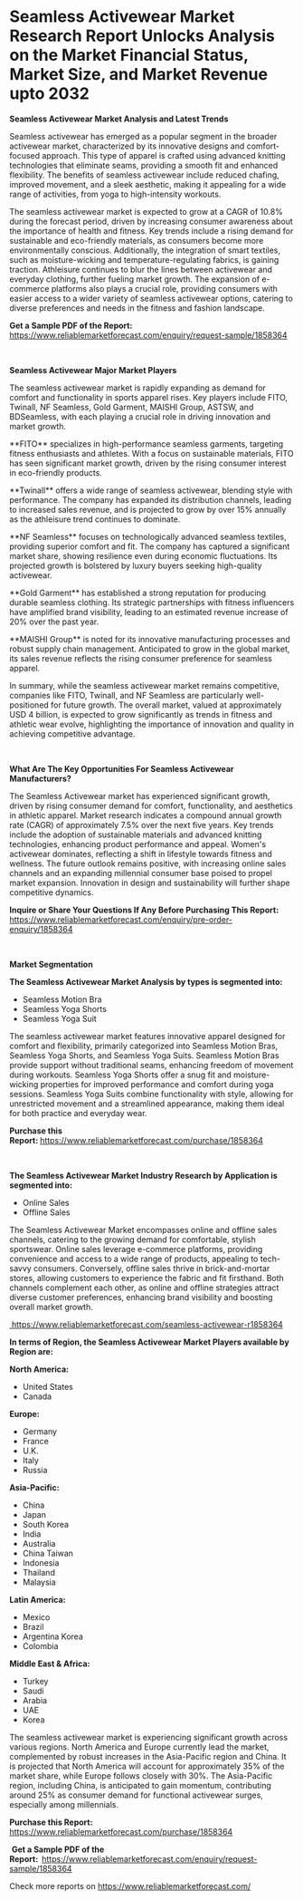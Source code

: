 <p><h1>Seamless Activewear Market Research Report Unlocks Analysis on the Market Financial Status, Market Size, and Market Revenue upto 2032</h1></p><p><strong>Seamless Activewear Market Analysis and Latest Trends</strong></p>
<p><p>Seamless activewear has emerged as a popular segment in the broader activewear market, characterized by its innovative designs and comfort-focused approach. This type of apparel is crafted using advanced knitting technologies that eliminate seams, providing a smooth fit and enhanced flexibility. The benefits of seamless activewear include reduced chafing, improved movement, and a sleek aesthetic, making it appealing for a wide range of activities, from yoga to high-intensity workouts.</p><p>The seamless activewear market is expected to grow at a CAGR of 10.8% during the forecast period, driven by increasing consumer awareness about the importance of health and fitness. Key trends include a rising demand for sustainable and eco-friendly materials, as consumers become more environmentally conscious. Additionally, the integration of smart textiles, such as moisture-wicking and temperature-regulating fabrics, is gaining traction. Athleisure continues to blur the lines between activewear and everyday clothing, further fueling market growth. The expansion of e-commerce platforms also plays a crucial role, providing consumers with easier access to a wider variety of seamless activewear options, catering to diverse preferences and needs in the fitness and fashion landscape.</p></p>
<p><strong>Get a Sample PDF of the Report:&nbsp;</strong> <a href="https://www.reliablemarketforecast.com/enquiry/request-sample/1858364?utm_campaign=3327&utm_medium=2&utm_source=Github&utm_content=ia&utm_term=05042025&utm_id=seamless-activewear">https://www.reliablemarketforecast.com/enquiry/request-sample/1858364</a></p>
<p>&nbsp;</p>
<p><strong>Seamless Activewear Major Market Players</strong></p>
<p><p>The seamless activewear market is rapidly expanding as demand for comfort and functionality in sports apparel rises. Key players include FITO, Twinall, NF Seamless, Gold Garment, MAISHI Group, ASTSW, and BDSeamless, with each playing a crucial role in driving innovation and market growth.</p><p>**FITO** specializes in high-performance seamless garments, targeting fitness enthusiasts and athletes. With a focus on sustainable materials, FITO has seen significant market growth, driven by the rising consumer interest in eco-friendly products.</p><p>**Twinall** offers a wide range of seamless activewear, blending style with performance. The company has expanded its distribution channels, leading to increased sales revenue, and is projected to grow by over 15% annually as the athleisure trend continues to dominate.</p><p>**NF Seamless** focuses on technologically advanced seamless textiles, providing superior comfort and fit. The company has captured a significant market share, showing resilience even during economic fluctuations. Its projected growth is bolstered by luxury buyers seeking high-quality activewear.</p><p>**Gold Garment** has established a strong reputation for producing durable seamless clothing. Its strategic partnerships with fitness influencers have amplified brand visibility, leading to an estimated revenue increase of 20% over the past year.</p><p>**MAISHI Group** is noted for its innovative manufacturing processes and robust supply chain management. Anticipated to grow in the global market, its sales revenue reflects the rising consumer preference for seamless apparel.</p><p>In summary, while the seamless activewear market remains competitive, companies like FITO, Twinall, and NF Seamless are particularly well-positioned for future growth. The overall market, valued at approximately USD 4 billion, is expected to grow significantly as trends in fitness and athletic wear evolve, highlighting the importance of innovation and quality in achieving competitive advantage.</p></p>
<p>&nbsp;</p>
<p><strong>What Are The Key Opportunities For Seamless Activewear Manufacturers?</strong></p>
<p><p>The Seamless Activewear market has experienced significant growth, driven by rising consumer demand for comfort, functionality, and aesthetics in athletic apparel. Market research indicates a compound annual growth rate (CAGR) of approximately 7.5% over the next five years. Key trends include the adoption of sustainable materials and advanced knitting technologies, enhancing product performance and appeal. Women's activewear dominates, reflecting a shift in lifestyle towards fitness and wellness. The future outlook remains positive, with increasing online sales channels and an expanding millennial consumer base poised to propel market expansion. Innovation in design and sustainability will further shape competitive dynamics.</p></p>
<p><strong>Inquire or Share Your Questions If Any Before Purchasing This Report:</strong> <a href="https://www.reliablemarketforecast.com/enquiry/pre-order-enquiry/1858364?utm_campaign=3327&utm_medium=2&utm_source=Github&utm_content=ia&utm_term=05042025&utm_id=seamless-activewear">https://www.reliablemarketforecast.com/enquiry/pre-order-enquiry/1858364</a></p>
<p>&nbsp;</p>
<p><strong>Market Segmentation</strong></p>
<p><strong>The Seamless Activewear Market Analysis by types is segmented into:</strong></p>
<p><ul><li>Seamless Motion Bra</li><li>Seamless Yoga Shorts</li><li>Seamless Yoga Suit</li></ul></p>
<p><p>The seamless activewear market features innovative apparel designed for comfort and flexibility, primarily categorized into Seamless Motion Bras, Seamless Yoga Shorts, and Seamless Yoga Suits. Seamless Motion Bras provide support without traditional seams, enhancing freedom of movement during workouts. Seamless Yoga Shorts offer a snug fit and moisture-wicking properties for improved performance and comfort during yoga sessions. Seamless Yoga Suits combine functionality with style, allowing for unrestricted movement and a streamlined appearance, making them ideal for both practice and everyday wear.</p></p>
<p><strong>Purchase this Report:&nbsp;</strong><a href="https://www.reliablemarketforecast.com/purchase/1858364?utm_campaign=3327&utm_medium=2&utm_source=Github&utm_content=ia&utm_term=05042025&utm_id=seamless-activewear">https://www.reliablemarketforecast.com/purchase/1858364</a></p>
<p>&nbsp;</p>
<p><strong>The Seamless Activewear Market Industry Research by Application is segmented into:</strong></p>
<p><ul><li>Online Sales</li><li>Offline Sales</li></ul></p>
<p><p>The Seamless Activewear Market encompasses online and offline sales channels, catering to the growing demand for comfortable, stylish sportswear. Online sales leverage e-commerce platforms, providing convenience and access to a wide range of products, appealing to tech-savvy consumers. Conversely, offline sales thrive in brick-and-mortar stores, allowing customers to experience the fabric and fit firsthand. Both channels complement each other, as online and offline strategies attract diverse customer preferences, enhancing brand visibility and boosting overall market growth.</p></p>
<p><a href="https://www.reliablemarketforecast.com/seamless-activewear-r1858364?utm_campaign=3327&utm_medium=2&utm_source=Github&utm_content=ia&utm_term=05042025&utm_id=seamless-activewear">&nbsp;https://www.reliablemarketforecast.com/seamless-activewear-r1858364</a></p>
<p><strong>In terms of Region, the Seamless Activewear Market Players available by Region are:</strong></p>
<p>
    <p> <strong> North America: </strong>
        <ul>
            <li>United States</li>
            <li>Canada</li>
        </ul>
        </p> 
    <p> <strong> Europe: </strong>
        <ul>
            <li>Germany</li>
            <li>France</li>
            <li>U.K.</li>
            <li>Italy</li>
            <li>Russia</li>
        </ul>
        </p> 
    <p> <strong> Asia-Pacific: </strong>
        <ul>
            <li>China</li>
            <li>Japan</li>
            <li>South Korea</li>
            <li>India</li>
            <li>Australia</li>
            <li>China Taiwan</li>
            <li>Indonesia</li>
            <li>Thailand</li>
            <li>Malaysia</li>
        </ul>
        </p> 
    <p> <strong> Latin America: </strong>
        <ul>
            <li>Mexico</li>
            <li>Brazil</li>
            <li>Argentina Korea</li>
            <li>Colombia</li>
        </ul>
        </p> 
    <p> <strong> Middle East & Africa: </strong>
        <ul>
            <li>Turkey</li>
            <li>Saudi</li>
            <li>Arabia</li>
            <li>UAE</li>
            <li>Korea</li>
        </ul>
    </p>
    </p>
<p><p>The seamless activewear market is experiencing significant growth across various regions. North America and Europe currently lead the market, complemented by robust increases in the Asia-Pacific region and China. It is projected that North America will account for approximately 35% of the market share, while Europe follows closely with 30%. The Asia-Pacific region, including China, is anticipated to gain momentum, contributing around 25% as consumer demand for functional activewear surges, especially among millennials.</p></p>
<p><strong>Purchase this Report: </strong><a href="https://www.reliablemarketforecast.com/purchase/1858364?utm_campaign=3327&utm_medium=2&utm_source=Github&utm_content=ia&utm_term=05042025&utm_id=seamless-activewear">https://www.reliablemarketforecast.com/purchase/1858364</a></p>
<p>&nbsp;<strong>Get a Sample PDF of the Report:&nbsp;&nbsp;</strong><a href="https://www.reliablemarketforecast.com/enquiry/request-sample/1858364?utm_campaign=3327&utm_medium=2&utm_source=Github&utm_content=ia&utm_term=05042025&utm_id=seamless-activewear">https://www.reliablemarketforecast.com/enquiry/request-sample/1858364</a></p>
<p><strong></strong></p>
<p>Check more reports on <a href="https://www.reliablemarketforecast.com/?utm_campaign=3327&utm_medium=2&utm_source=Github&utm_content=ia&utm_term=05042025&utm_id=seamless-activewear">https://www.reliablemarketforecast.com/</a></p>
